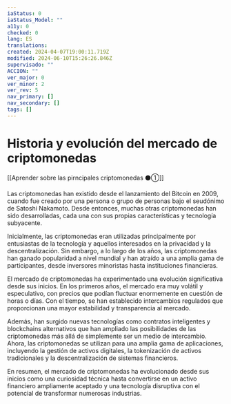 ```yaml
---
iaStatus: 0
iaStatus_Model: ""
a11y: 0
checked: 0
lang: ES
translations: 
created: 2024-04-07T19:00:11.719Z
modified: 2024-06-10T15:26:26.846Z
supervisado: ""
ACCION: ""
ver_major: 0
ver_minor: 2
ver_rev: 5
nav_primary: []
nav_secondary: []
tags: []
---
```

# Historia y evolución del mercado de criptomonedas

[[Aprender sobre las pirncipales criptomonedas ⚫①]]

Las criptomonedas han existido desde el lanzamiento del Bitcoin en 2009, cuando fue creado por una persona o grupo de personas bajo el seudónimo de Satoshi Nakamoto. Desde entonces, muchas otras criptomonedas han sido desarrolladas, cada una con sus propias características y tecnología subyacente.

Inicialmente, las criptomonedas eran utilizadas principalmente por entusiastas de la tecnología y aquellos interesados en la privacidad y la descentralización. Sin embargo, a lo largo de los años, las criptomonedas han ganado popularidad a nivel mundial y han atraído a una amplia gama de participantes, desde inversores minoristas hasta instituciones financieras.

El mercado de criptomonedas ha experimentado una evolución significativa desde sus inicios. En los primeros años, el mercado era muy volátil y especulativo, con precios que podían fluctuar enormemente en cuestión de horas o días. Con el tiempo, se han establecido intercambios regulados que proporcionan una mayor estabilidad y transparencia al mercado.

Además, han surgido nuevas tecnologías como contratos inteligentes y blockchains alternativos que han ampliado las posibilidades de las criptomonedas más allá de simplemente ser un medio de intercambio. Ahora, las criptomonedas se utilizan para una amplia gama de aplicaciones, incluyendo la gestión de activos digitales, la tokenización de activos tradicionales y la descentralización de sistemas financieros.

En resumen, el mercado de criptomonedas ha evolucionado desde sus inicios como una curiosidad técnica hasta convertirse en un activo financiero ampliamente aceptado y una tecnología disruptiva con el potencial de transformar numerosas industrias.
